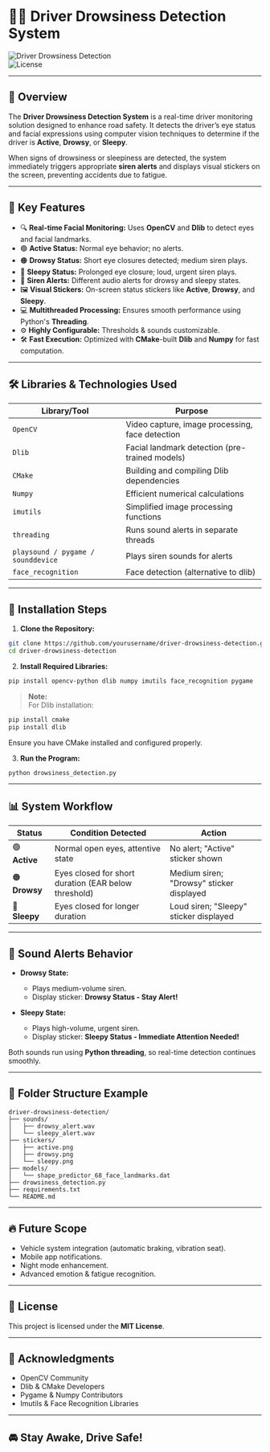 # 🚗💤 Driver Drowsiness Detection System

![Driver Drowsiness Detection](https://img.shields.io/badge/Status-Active%20%26%20Stable-brightgreen)  
![License](https://img.shields.io/badge/License-MIT-blue.svg)

---

## 📌 Overview

The **Driver Drowsiness Detection System** is a real-time driver monitoring solution designed to enhance road safety. It detects the driver’s eye status and facial expressions using computer vision techniques to determine if the driver is **Active**, **Drowsy**, or **Sleepy**.

When signs of drowsiness or sleepiness are detected, the system immediately triggers appropriate **siren alerts** and displays visual stickers on the screen, preventing accidents due to fatigue.

---

## 🚀 Key Features

- 🔍 **Real-time Facial Monitoring:** Uses **OpenCV** and **Dlib** to detect eyes and facial landmarks.
- 🟢 **Active Status:** Normal eye behavior; no alerts.
- 🟠 **Drowsy Status:** Short eye closures detected; medium siren plays.
- 🔴 **Sleepy Status:** Prolonged eye closure; loud, urgent siren plays.
- 🎵 **Siren Alerts:** Different audio alerts for drowsy and sleepy states.
- 🖼️ **Visual Stickers:** On-screen status stickers like **Active**, **Drowsy**, and **Sleepy**.
- 💻 **Multithreaded Processing:** Ensures smooth performance using Python's **Threading**.
- ⚙️ **Highly Configurable:** Thresholds & sounds customizable.
- 🛠️ **Fast Execution:** Optimized with **CMake**-built **Dlib** and **Numpy** for fast computation.

---

## 🛠️ Libraries & Technologies Used

| **Library/Tool** | **Purpose**                                      |
|------------------|--------------------------------------------------|
| `OpenCV`         | Video capture, image processing, face detection  |
| `Dlib`           | Facial landmark detection (pre-trained models)   |
| `CMake`          | Building and compiling Dlib dependencies         |
| `Numpy`          | Efficient numerical calculations                 |
| `imutils`        | Simplified image processing functions            |
| `threading`      | Runs sound alerts in separate threads            |
| `playsound / pygame / sounddevice` | Plays siren sounds for alerts  |
| `face_recognition`| Face detection (alternative to dlib)            |

---

## 📂 Installation Steps

1. **Clone the Repository:**

```bash
git clone https://github.com/yourusername/driver-drowsiness-detection.git
cd driver-drowsiness-detection
```

2. **Install Required Libraries:**

```bash
pip install opencv-python dlib numpy imutils face_recognition pygame
```

> **Note:**  
For Dlib installation:
```bash
pip install cmake
pip install dlib
```
Ensure you have CMake installed and configured properly.

3. **Run the Program:**

```bash
python drowsiness_detection.py
```

---

## 📊 System Workflow

| **Status**       | **Condition Detected**                                 | **Action**                                       |
|------------------|------------------------------------------------------|-------------------------------------------------|
| 🟢 **Active**    | Normal open eyes, attentive state                     | No alert; "Active" sticker shown                 |
| 🟠 **Drowsy**    | Eyes closed for short duration (EAR below threshold)  | Medium siren; "Drowsy" sticker displayed        |
| 🔴 **Sleepy**    | Eyes closed for longer duration                       | Loud siren; "Sleepy" sticker displayed          |

---

## 🔔 Sound Alerts Behavior

- **Drowsy State:**
  - Plays medium-volume siren.
  - Display sticker: **Drowsy Status - Stay Alert!**

- **Sleepy State:**
  - Plays high-volume, urgent siren.
  - Display sticker: **Sleepy Status - Immediate Attention Needed!**

Both sounds run using **Python threading**, so real-time detection continues smoothly.

---

## 🎯 Folder Structure Example

```
driver-drowsiness-detection/
├── sounds/
│   ├── drowsy_alert.wav
│   └── sleepy_alert.wav
├── stickers/
│   ├── active.png
│   ├── drowsy.png
│   └── sleepy.png
├── models/
│   └── shape_predictor_68_face_landmarks.dat
├── drowsiness_detection.py
├── requirements.txt
└── README.md
```

---

## 🔥 Future Scope

- Vehicle system integration (automatic braking, vibration seat).
- Mobile app notifications.
- Night mode enhancement.
- Advanced emotion & fatigue recognition.

---

## 📄 License

This project is licensed under the **MIT License**.

---

## 🙏 Acknowledgments

- OpenCV Community
- Dlib & CMake Developers
- Pygame & Numpy Contributors
- Imutils & Face Recognition Libraries

---

## 🚘 **Stay Awake, Drive Safe!**
